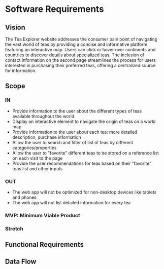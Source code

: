# Software Requirements

## Vision

The Tea Explorer website addresses the consumer pain point of navigating the vast world of teas by providing a concise and informative platform featuring an interactive map. Users can click or hover over continents and countries to discover details about specialized teas. The inclusion of contact information on the second page streamlines the process for users interested in purchasing their preferred teas, offering a centralized source for information.

## Scope

### IN

- Provide information to the user about the different types of teas available throughout the world
- Display an interactive element to navigate the origin of teas on a world map
- Provide information to the user about each tea: more detailed description, purchase information
- Allow the user to search and filter of list of teas by different categories/properties
- Allow the user to "favorite" different teas to be stored on a reference list on each visit to the page
- Provide the user recommendations for teas based on their "favorite" teas list and other inputs

### OUT

- The web app will not be optimized for non-desktop devices like tablets and phones
- The web app will not list detailed information for every tea

### MVP: Minimum Viable Product

### Stretch

## Functional Requirements

## Data Flow
